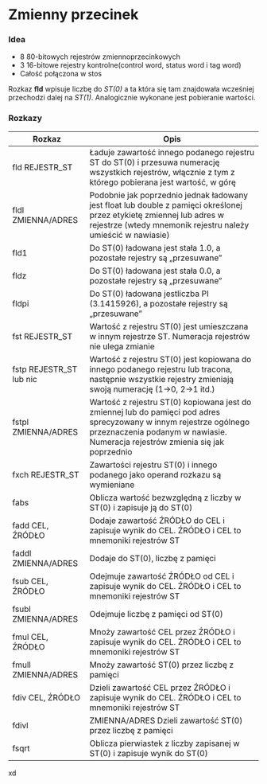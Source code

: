 # Zmienny przecinek

### Idea

 * 8 80-bitowych rejestrów zmiennoprzecinkowych
 * 3 16-bitowe rejestry kontrolne(control word, status word i tag word)
 * Całość połączona w stos

Rozkaz **fld** wpisuje liczbę do *ST(0)* a ta która się tam znajdowała wcześniej przechodzi dalej na *ST(1)*. Analogicznie wykonane jest pobieranie wartości.

### Rozkazy

| Rozkaz | Opis |
| --- | --- |
| fld REJESTR_ST | Ładuje zawartość innego podanego rejestru ST do ST(0) i przesuwa numerację wszystkich rejestrów, włącznie z tym z którego pobierana jest wartość, w górę |
| fldl ZMIENNA/ADRES | Podobnie jak poprzednio jednak ładowany jest float lub double z pamięci określonej przez etykietę zmiennej lub adres w rejestrze (wtedy mnemonik rejestru należy umieścić w nawiasie) |
| fld1 | Do ST(0) ładowana jest stała 1.0, a pozostałe rejestry są „przesuwane” |
| fldz | Do ST(0) ładowana jest stała 0.0, a pozostałe rejestry są „przesuwane” |
| fldpi | Do ST(0) ładowana jestliczba PI (3.1415926), a pozostałe rejestry są „przesuwane” |
| fst REJESTR_ST | Wartość z rejestru ST(0) jest umieszczana w innym rejestrze ST. Numeracja rejestrów nie ulega zmianie |
| fstp REJESTR_ST lub nic | Wartość z rejestru ST(0) jest kopiowana do innego podanego rejestru lub tracona, następnie wszystkie rejestry zmieniają swoją numerację (1->0, 2->1 itd.) |
| fstpl ZMIENNA/ADRES | Wartość z rejestru ST(0) kopiowana jest do zmiennej lub do pamięci pod adres sprecyzowany w innym rejestrze ogólnego przeznaczenia podanym w nawiasie. Numeracja rejestrów zmienia się jak poprzednio |
| fxch REJESTR_ST | Zawartości rejestru ST(0) i innego podanego jako operand rozkazu są wymieniane |
| fabs | Oblicza wartość bezwzględną z liczby w ST(0) i zapisuje ją do ST(0) |
| fadd CEL, ŹRÓDŁO | Dodaje zawartość ŹRÓDŁO do CEL i zapisuje wynik do CEL. ŹRÓDŁO i CEL to mnemoniki rejestrów ST |
| faddl ZMIENNA/ADRES | Dodaje do ST(0), liczbę z pamięci |
| fsub CEL, ŹRÓDŁO | Odejmuje zawartość ŹRÓDŁO od CEL i zapisuje wynik do CEL. ŹRÓDŁO i CEL to mnemoniki rejestrów ST |
| fsubl ZMIENNA/ADRES | Odejmuje liczbę z pamięci od ST(0) |
| fmul CEL, ŹRÓDŁO | Mnoży zawartość CEL przez ŹRÓDŁO i zapisuje wynik do CEL. ŹRÓDŁO i CEL to mnemoniki rejestrów ST |
| fmull ZMIENNA/ADRES | Mnoży zawartość ST(0) przez liczbę z pamięci |
| fdiv CEL, ŹRÓDŁO | Dzieli zawartość CEL przez ŹRÓDŁO i zapisuje wynik do CEL. ŹRÓDŁO i CEL to mnemoniki rejestrów ST |
| fdivl |ZMIENNA/ADRES 	Dzieli zawartość ST(0) przez liczbę z pamięci |
| fsqrt | Oblicza pierwiastek z liczby zapisanej w ST(0) i zapisuje wynik do ST(0) |

xd



